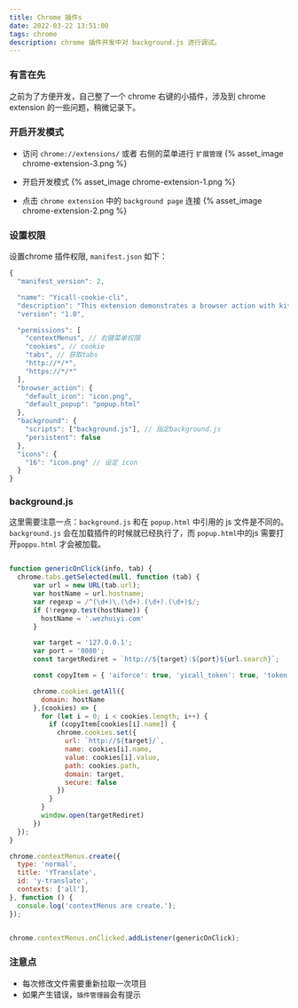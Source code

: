 ```yaml
---
title: Chrome 插件s
date: 2022-03-22 13:51:00
tags: chrome
description: chrome 插件开发中对 background.js 进行调试。
---
```


### 有言在先
之前为了方便开发，自己整了一个 chrome 右键的小插件，涉及到 chrome extension 的一些问题，稍微记录下。

### 开启开发模式

- 访问 `chrome://extensions/` 或者 右侧的菜单进行 `扩展管理`
{% asset_image chrome-extension-3.png %}

- 开启开发模式
{% asset_image chrome-extension-1.png %}

- 点击 `chrome extension` 中的 `background page` 连接
{% asset_image chrome-extension-2.png %}

### 设置权限
设置chrome 插件权限, `manifest.json` 如下：
``` js
{
  "manifest_version": 2,

  "name": "Yicall-cookie-cli",
  "description": "This extension demonstrates a browser action with kittens.",
  "version": "1.0",

  "permissions": [
    "contextMenus", // 右键菜单权限
    "cookies", // cookie
    "tabs", // 获取tabs
    "http://*/*",
    "https://*/*"
  ],
  "browser_action": {
    "default_icon": "icon.png",
    "default_popup": "popup.html"
  },
  "background": {
    "scripts": ["background.js"], // 指定background.js
    "persistent": false
  },
  "icons": {
    "16": "icon.png" // 设定 icon
  }
}
```

### background.js
这里需要注意一点：`background.js` 和在 `popup.html` 中引用的 js 文件是不同的。`background.js` 会在加载插件的时候就已经执行了，而 `popup.html`中的js 需要打开`poppu.html` 才会被加载。
``` js

function genericOnClick(info, tab) {
  chrome.tabs.getSelected(null, function (tab) {
      var url = new URL(tab.url);
      var hostName = url.hostname;
      var regexp = /^(\d+)\.(\d+).(\d+).(\d+)$/;
      if (!regexp.test(hostName)) {
        hostName = '.wezhuiyi.com'
      }

      var target = '127.0.0.1';
      var port = '8080';
      const targetRediret = `http://${target}:${port}${url.search}`;

      const copyItem = { 'aiforce': true, 'yicall_token': true, 'token': true };

      chrome.cookies.getAll({
        domain: hostName
      },(cookies) => {
        for (let i = 0; i < cookies.length; i++) {
          if (copyItem[cookies[i].name]) {
            chrome.cookies.set({
              url: `http://${target}/`,
              name: cookies[i].name,
              value: cookies[i].value,
              path: cookies.path,
              domain: target,
              secure: false
            })
          }
        }
        window.open(targetRediret)
      })
  });
}

chrome.contextMenus.create({
  type: 'normal',
  title: 'YTranslate',
  id: 'y-translate',
  contexts: ['all'],
}, function () {
  console.log('contextMenus are create.');
});


chrome.contextMenus.onClicked.addListener(genericOnClick);
```

### 注意点
- 每次修改文件需要重新拉取一次项目
- 如果产生错误，`插件管理器`会有提示
